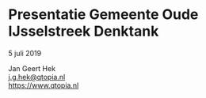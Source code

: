 # Presentatie Gemeente Oude IJsselstreek Denktank
5 juli 2019

Jan Geert Hek  
<j.g.hek@qtopia.nl>  
https://www.qtopia.nl

